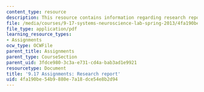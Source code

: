 ```yaml
---
content_type: resource
description: This resource contains information regarding research report.
file: /media/courses/9-17-systems-neuroscience-lab-spring-2013/4fa190be54b9880e7a18dce54e8b2d94_MIT9_17S13_research_rep.pdf
file_type: application/pdf
learning_resource_types:
- Assignments
ocw_type: OCWFile
parent_title: Assignments
parent_type: CourseSection
parent_uid: 3fdce980-3c3a-e731-cd4a-bab3ad1e9921
resourcetype: Document
title: '9.17 Assignments: Research report'
uid: 4fa190be-54b9-880e-7a18-dce54e8b2d94
---
```

